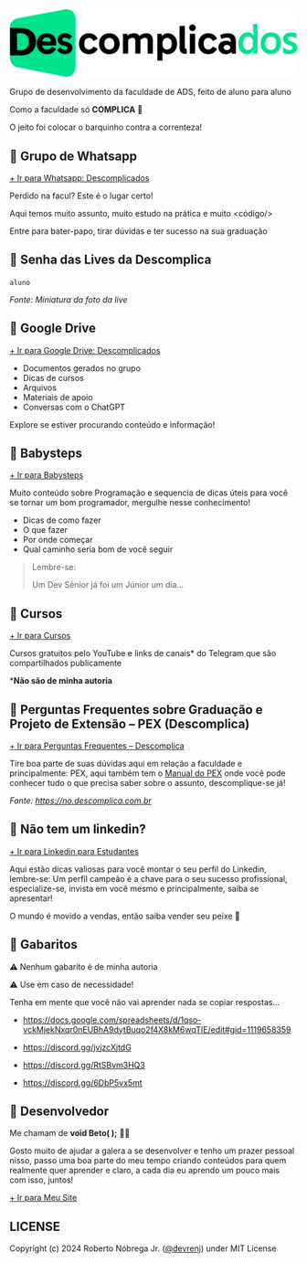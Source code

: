 ![Logo Descomplicados](./src/img/LogoDescomplicados.png)

Grupo de desenvolvimento da faculdade de ADS, feito de aluno para aluno

Como a faculdade só **COMPLICA** 🤡

O jeito foi colocar o barquinho contra a correnteza!

## 🔹 Grupo de Whatsapp

[+ Ir para Whatsapp: Descomplicados](./grupo.html)

Perdido na facul? Este é o lugar certo!

Aqui temos muito assunto, muito estudo na prática e muito &lt;código/&gt;

Entre para bater-papo, tirar dúvidas e ter sucesso na sua graduação

## 🔹 Senha das Lives da Descomplica

`aluno`

_Fonte: Miniatura da foto da live_

## 🔹 Google Drive

[+ Ir para Google Drive: Descomplicados](./drive.html)

- Documentos gerados no grupo
- Dicas de cursos
- Arquivos
- Materiais de apoio
- Conversas com o ChatGPT

Explore se estiver procurando conteúdo e informação!

## 🔹 Babysteps

[+ Ir para Babysteps](./babysteps.html)

Muito conteúdo sobre Programação e sequencia de dicas úteis para você se tornar um bom programador, mergulhe nesse conhecimento!
- Dicas de como fazer 
- O que fazer
- Por onde começar
- Qual caminho seria bom de você seguir

> Lembre-se:
> 
> Um Dev Sênior já foi um Júnior um dia...

## 🔹 Cursos

[+ Ir para Cursos](./cursos.html)

Cursos gratuitos pelo YouTube e links de canais* do Telegram que são compartilhados publicamente

***Não são de minha autoria**

## 🔹 Perguntas Frequentes sobre Graduação e Projeto de Extensão – PEX (Descomplica)

[+ Ir para Perguntas Frequentes – Descomplica](./descomplica-faq.html)

Tire boa parte de suas dúvidas aqui em relação a faculdade e principalmente: PEX, aqui também tem o [Manual do PEX](./descomplica-pex.html) onde você pode conhecer tudo o que precisa saber sobre o assunto, descomplique-se já!

_Fonte: <https://no.descomplica.com.br>_

## 🔹 Não tem um linkedin?

[+ Ir para Linkedin para Estudantes](./linkedin-estudantes.html)

Aqui estão dicas valiosas para você montar o seu perfil do Linkedin, lembre-se: Um perfil campeão é a chave para o seu sucesso profissional, especialize-se, invista em você mesmo e principalmente, saiba se apresentar!

O mundo é movido a vendas, então saiba vender seu peixe 🎣

## 🔹 Gabaritos

⚠️ Nenhum gabarito é de minha autoria

⚠️ Use em caso de necessidade!

Tenha em mente que você não vai aprender nada se copiar respostas…

- <https://docs.google.com/spreadsheets/d/1qso-vckMjekNxqr0nEUBhA9dytBuqo2f4X8kM6wqTIE/edit#gid=1119658359>
  
- <https://discord.gg/jvjzcXjtdG>

- <https://discord.gg/RtSBvm3HQ3>

- <https://discord.gg/6DbP5vx5mt>

## 🔹 Desenvolvedor

Me chamam de **void Beto( );** 👨‍💻

Gosto muito de ajudar a galera a se desenvolver e tenho um prazer pessoal nisso, passo uma boa parte do meu tempo criando conteúdos para quem realmente quer aprender e claro, a cada dia eu aprendo um pouco mais com isso, juntos!

[+ Ir para Meu Site](./renj.html)

## LICENSE

Copyright (c) 2024 Roberto Nóbrega Jr. ([@devrenj](./github.html)) under MIT License